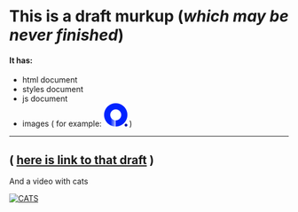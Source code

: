# This is a draft murkup (*which may be never finished*)
#### It has:
* html document 
* styles document
* js document 
* images ( for example:
![alt text](https://github.com/CookieWithEvil/draft_markup/blob/gh-pages/images/logo.png) )
---

( [here is link to that draft](https://cookiewithevil.github.io/draft_markup/) )
---

And a video with cats

[![CATS](https://i.ytimg.com/vi/SP5RYYK3LaY/hqdefault.jpg)](https://www.youtube.com/watch?v=SP5RYYK3LaY)
